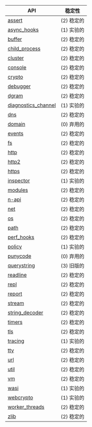 <!-- STABILITY_OVERVIEW_SLOT_BEGIN -->
<table><thead><tr><th>API</th><th>稳定性</th></tr></thead><tbody><tr><td class="module_stability"><a href="/api/assert.html">assert</a></td><td class="api_stability api_stability_2">(2) 稳定的</td></tr><tr><td class="module_stability"><a href="/api/async_hooks.html">async_hooks</a></td><td class="api_stability api_stability_1">(1) 实验的</td></tr><tr><td class="module_stability"><a href="/api/buffer.html">buffer</a></td><td class="api_stability api_stability_2">(2) 稳定的</td></tr><tr><td class="module_stability"><a href="/api/child_process.html">child_process</a></td><td class="api_stability api_stability_2">(2) 稳定的</td></tr><tr><td class="module_stability"><a href="/api/cluster.html">cluster</a></td><td class="api_stability api_stability_2">(2) 稳定的</td></tr><tr><td class="module_stability"><a href="/api/console.html">console</a></td><td class="api_stability api_stability_2">(2) 稳定的</td></tr><tr><td class="module_stability"><a href="/api/crypto.html">crypto</a></td><td class="api_stability api_stability_2">(2) 稳定的</td></tr><tr><td class="module_stability"><a href="/api/debugger.html">debugger</a></td><td class="api_stability api_stability_2">(2) 稳定的</td></tr><tr><td class="module_stability"><a href="/api/dgram.html">dgram</a></td><td class="api_stability api_stability_2">(2) 稳定的</td></tr><tr><td class="module_stability"><a href="/api/diagnostics_channel.html">diagnostics_channel</a></td><td class="api_stability api_stability_1">(1) 实验的</td></tr><tr><td class="module_stability"><a href="/api/dns.html">dns</a></td><td class="api_stability api_stability_2">(2) 稳定的</td></tr><tr><td class="module_stability"><a href="/api/domain.html">domain</a></td><td class="api_stability api_stability_0">(0) 弃用的</td></tr><tr><td class="module_stability"><a href="/api/events.html">events</a></td><td class="api_stability api_stability_2">(2) 稳定的</td></tr><tr><td class="module_stability"><a href="/api/fs.html">fs</a></td><td class="api_stability api_stability_2">(2) 稳定的</td></tr><tr><td class="module_stability"><a href="/api/http.html">http</a></td><td class="api_stability api_stability_2">(2) 稳定的</td></tr><tr><td class="module_stability"><a href="/api/http2.html">http2</a></td><td class="api_stability api_stability_2">(2) 稳定的</td></tr><tr><td class="module_stability"><a href="/api/https.html">https</a></td><td class="api_stability api_stability_2">(2) 稳定的</td></tr><tr><td class="module_stability"><a href="/api/inspector.html">inspector</a></td><td class="api_stability api_stability_1">(1) 实验的</td></tr><tr><td class="module_stability"><a href="/api/modules.html">modules</a></td><td class="api_stability api_stability_2">(2) 稳定的</td></tr><tr><td class="module_stability"><a href="/api/n-api.html">n-api</a></td><td class="api_stability api_stability_2">(2) 稳定的</td></tr><tr><td class="module_stability"><a href="/api/net.html">net</a></td><td class="api_stability api_stability_2">(2) 稳定的</td></tr><tr><td class="module_stability"><a href="/api/os.html">os</a></td><td class="api_stability api_stability_2">(2) 稳定的</td></tr><tr><td class="module_stability"><a href="/api/path.html">path</a></td><td class="api_stability api_stability_2">(2) 稳定的</td></tr><tr><td class="module_stability"><a href="/api/perf_hooks.html">perf_hooks</a></td><td class="api_stability api_stability_2">(2) 稳定的</td></tr><tr><td class="module_stability"><a href="/api/policy.html">policy</a></td><td class="api_stability api_stability_1">(1) 实验的</td></tr><tr><td class="module_stability"><a href="/api/punycode.html">punycode</a></td><td class="api_stability api_stability_0">(0) 弃用的</td></tr><tr><td class="module_stability"><a href="/api/querystring.html">querystring</a></td><td class="api_stability api_stability_3">(3) 旧版的</td></tr><tr><td class="module_stability"><a href="/api/readline.html">readline</a></td><td class="api_stability api_stability_2">(2) 稳定的</td></tr><tr><td class="module_stability"><a href="/api/repl.html">repl</a></td><td class="api_stability api_stability_2">(2) 稳定的</td></tr><tr><td class="module_stability"><a href="/api/report.html">report</a></td><td class="api_stability api_stability_2">(2) 稳定的</td></tr><tr><td class="module_stability"><a href="/api/stream.html">stream</a></td><td class="api_stability api_stability_2">(2) 稳定的</td></tr><tr><td class="module_stability"><a href="/api/string_decoder.html">string_decoder</a></td><td class="api_stability api_stability_2">(2) 稳定的</td></tr><tr><td class="module_stability"><a href="/api/timers.html">timers</a></td><td class="api_stability api_stability_2">(2) 稳定的</td></tr><tr><td class="module_stability"><a href="/api/tls.html">tls</a></td><td class="api_stability api_stability_2">(2) 稳定的</td></tr><tr><td class="module_stability"><a href="/api/tracing.html">tracing</a></td><td class="api_stability api_stability_1">(1) 实验的</td></tr><tr><td class="module_stability"><a href="/api/tty.html">tty</a></td><td class="api_stability api_stability_2">(2) 稳定的</td></tr><tr><td class="module_stability"><a href="/api/url.html">url</a></td><td class="api_stability api_stability_2">(2) 稳定的</td></tr><tr><td class="module_stability"><a href="/api/util.html">util</a></td><td class="api_stability api_stability_2">(2) 稳定的</td></tr><tr><td class="module_stability"><a href="/api/vm.html">vm</a></td><td class="api_stability api_stability_2">(2) 稳定的</td></tr><tr><td class="module_stability"><a href="/api/wasi.html">wasi</a></td><td class="api_stability api_stability_1">(1) 实验的</td></tr><tr><td class="module_stability"><a href="/api/webcrypto.html">webcrypto</a></td><td class="api_stability api_stability_1">(1) 实验的</td></tr><tr><td class="module_stability"><a href="/api/worker_threads.html">worker_threads</a></td><td class="api_stability api_stability_2">(2) 稳定的</td></tr><tr><td class="module_stability"><a href="/api/zlib.html">zlib</a></td><td class="api_stability api_stability_2">(2) 稳定的</td></tr></tbody></table>
<!-- STABILITY_OVERVIEW_SLOT_END -->
